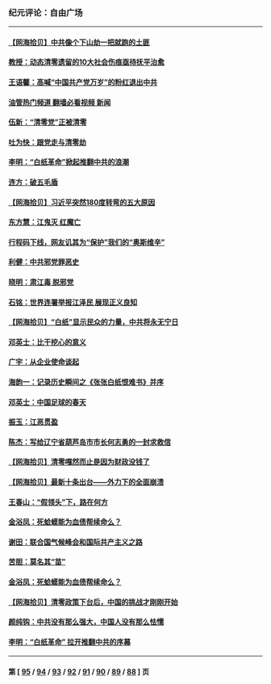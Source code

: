 ### 纪元评论：自由广场
---
#### [【网海拾贝】中共像个下山劫一把就跑的土匪](../../pages/nsc993/n13884609.md?12150330) 
#### [教授：动态清零遗留的10大社会伤痕亟待抚平治愈](../../pages/nsc993/n13884584.md?12150330) 
#### [王语馨：高喊“中国共产党万岁”的粉红退出中共](../../pages/nsc993/n13884536.md?12150330) 
#### [油管热门频道 翻墙必看视频 新闻](ok?12150330)
#### [伍新：“清零党”正被清零](../../pages/nsc993/n13884535.md?12150330) 
#### [吐为快：跟党走与清零劫](../../pages/nsc993/n13884487.md?12150330) 
#### [李明：“白纸革命”掀起推翻中共的浪潮](../../pages/nsc993/n13884479.md?12150330) 
#### [连方：破五毛盾](../../pages/nsc993/n13884461.md?12150330) 
#### [【网海拾贝】习近平突然180度转弯的五大原因](../../pages/nsc993/n13883788.md?12150330) 
#### [东方慧：江鬼灭 红魔亡](../../pages/nsc993/n13883806.md?12150330) 
#### [行程码下线，网友讥其为“保护”我们的“奥斯维辛”](../../pages/nsc993/n13883784.md?12150330) 
#### [利健：中共邪党罪恶史](../../pages/nsc993/n13883618.md?12150330) 
#### [晓明：肃江毒 脱邪党](../../pages/nsc993/n13883379.md?12150330) 
#### [石铭：世界连署举报江泽民 展现正义良知](../../pages/nsc993/n13883176.md?12150330) 
#### [【网海拾贝】“白纸”显示民众的力量，中共将永无宁日](../../pages/nsc993/n13883167.md?12150330) 
#### [邓英士：比干挖心的意义](../../pages/nsc993/n13883162.md?12150330) 
#### [广宇：从企业使命谈起](../../pages/nsc993/n13882567.md?12150330) 
#### [海韵一：记录历史瞬间之《张张白纸恨难书》并序](../../pages/nsc993/n13882495.md?12150330) 
#### [邓英士：中国足球的春天](../../pages/nsc993/n13882118.md?12150330) 
#### [振玉：江恶贯盈](../../pages/nsc993/n13882113.md?12150330) 
#### [陈杰：写给辽宁省葫芦岛市市长何志勇的一封求救信](../../pages/nsc993/n13882076.md?12150330) 
#### [【网海拾贝】清零嘎然而止是因为财政没钱了](../../pages/nsc993/n13882062.md?12150330) 
#### [【网海拾贝】最新十条出台——外力下的全面崩溃](../../pages/nsc993/n13881583.md?12150330) 
#### [王春山：“假领头”下，路在何方](../../pages/nsc993/n13881535.md?12150330) 
#### [金浴凤：死蛤蟆能为血债帮续命么？](../../pages/nsc993/n13881534.md?12150330) 
#### [谢田：联合国气候峰会和国际共产主义之路](../../pages/nsc993/n13880697.md?12150330) 
#### [苦胆：莫名其“苗”](../../pages/nsc993/n13880685.md?12150330) 
#### [金浴凤：死蛤蟆能为血债帮续命么？](../../pages/nsc993/n13880684.md?12150330) 
#### [【网海拾贝】清零政策下台后，中国的挑战才刚刚开始](../../pages/nsc993/n13880668.md?12150330) 
#### [颜纯钩：中共没有那么强大，中国人没有那么怯懦](../../pages/nsc993/n13880131.md?12150330) 
#### [李明：“白纸革命” 拉开推翻中共的序幕](../../pages/nsc993/n13879574.md?12150330) 

---
#### 第 [ [95](./95.md?12150330) / [94](./94.md?12150330) / [93](./93.md?12150330) / [92](./92.md?12150330) / [91](./91.md?12150330) / [90](./90.md?12150330) / [89](./89.md?12150330) / [88](./88.md?12150330) ] 页
